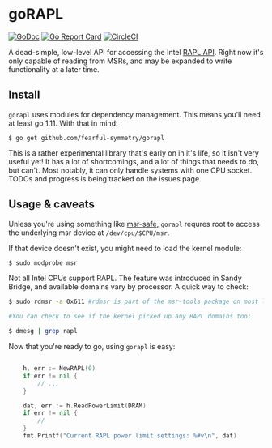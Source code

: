 # goRAPL

[![GoDoc](https://godoc.org/github.com/fearful-symmetry/gorapl?status.svg)](https://godoc.org/github.com/fearful-symmetry/gorapl)  [![Go Report Card](https://goreportcard.com/badge/github.com/fearful-symmetry/gorapl)](https://goreportcard.com/report/github.com/fearful-symmetry/gorapl) [![CircleCI](https://circleci.com/gh/fearful-symmetry/gorapl.svg?style=svg)](https://circleci.com/gh/fearful-symmetry/gorapl)

A dead-simple, low-level API for accessing the Intel [RAPL API](https://www.phoronix.com/scan.php?page=news_item&px=MTcxMjY). Right now it's only capable of reading from MSRs, and may be expanded to write functionality at a later time.


## Install

`gorapl` uses modules for dependency management. This means you'll need at least go 1.11. With that in mind:

```
$ go get github.com/fearful-symmetry/gorapl
```

This is a rather experimental library that's early on in it's life, so it isn't very useful yet! It has a lot of shortcomings, and a lot of things that needs to do, but can't. Most notably, it can only handle systems with one CPU socket. TODOs and progress is being tracked on the issues page.

## Usage & caveats

Unless you're using something like [msr-safe](https://github.com/llnl/msr-safe), `gorapl` requres root to access the underlying msr device at `/dev/cpu/$CPU/msr`. 

If that device doesn't exist, you might need to load the kernel module:

```bash
$ sudo modprobe msr
```

Not all Intel CPUs support RAPL. The feature was introduced in Sandy Bridge, and available domains vary by processor. A quick way to check:

```bash
$ sudo rdmsr -a 0x611 #rdmsr is part of the msr-tools package on most linuxes

#You can check to see if the kernel picked up any RAPL domains too:

$ dmesg | grep rapl

```

Now that you're ready to go, using `gorapl` is easy:

```go

    h, err := NewRAPL(0)
    if err != nil {
        // ...
    }

	dat, err := h.ReadPowerLimit(DRAM)
	if err != nil {
		//
	}
	fmt.Printf("Current RAPL power limit settings: %#v\n", dat)

```